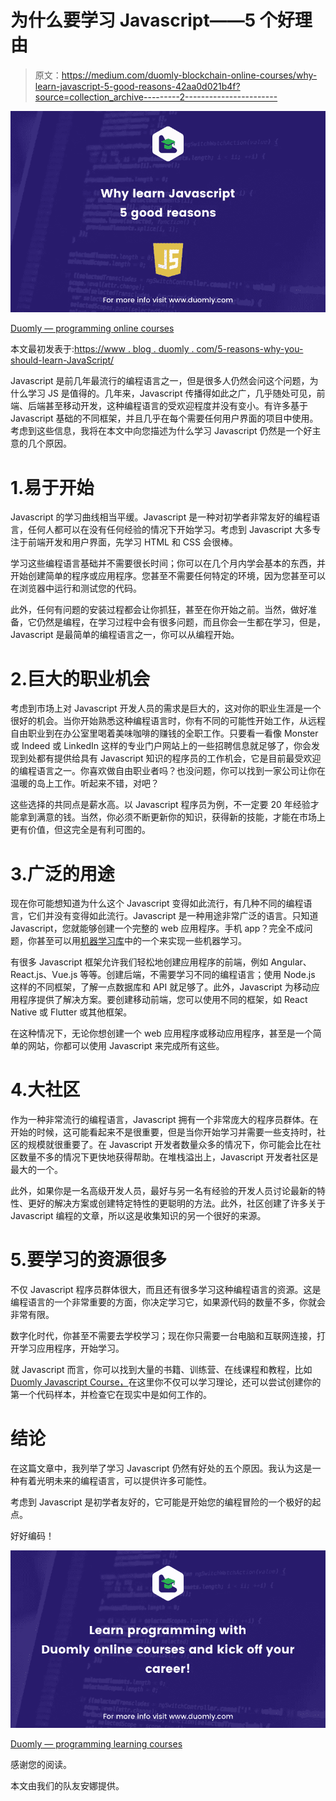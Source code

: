 # 为什么要学习 Javascript——5 个好理由

> 原文：<https://medium.com/duomly-blockchain-online-courses/why-learn-javascript-5-good-reasons-42aa0d021b4f?source=collection_archive---------2----------------------->

![](img/2b5b7709806a02af7153601936820dd6.png)

[Duomly — programming online courses](https://www.duomly.com)

本文最初发表于:[https://www . blog . duomly . com/5-reasons-why-you-should-learn-JavaScript/](https://www.blog.duomly.com/5-reasons-why-you-should-learn-javascript/)

Javascript 是前几年最流行的编程语言之一，但是很多人仍然会问这个问题，为什么学习 JS 是值得的。几年来，Javascript 传播得如此之广，几乎随处可见，前端、后端甚至移动开发，这种编程语言的受欢迎程度并没有变小。有许多基于 Javascript 基础的不同框架，并且几乎在每个需要任何用户界面的项目中使用。考虑到这些信息，我将在本文中向您描述为什么学习 Javascript 仍然是一个好主意的几个原因。

# 1.易于开始

Javascript 的学习曲线相当平缓。Javascript 是一种对初学者非常友好的编程语言，任何人都可以在没有任何经验的情况下开始学习。考虑到 Javascript 大多专注于前端开发和用户界面，先学习 HTML 和 CSS 会很棒。

学习这些编程语言基础并不需要很长时间；你可以在几个月内学会基本的东西，并开始创建简单的程序或应用程序。您甚至不需要任何特定的环境，因为您甚至可以在浏览器中运行和测试您的代码。

此外，任何有问题的安装过程都会让你抓狂，甚至在你开始之前。当然，做好准备，它仍然是编程，在学习过程中会有很多问题，而且你会一生都在学习，但是，Javascript 是最简单的编程语言之一，你可以从编程开始。

# 2.巨大的职业机会

考虑到市场上对 Javascript 开发人员的需求是巨大的，这对你的职业生涯是一个很好的机会。当你开始熟悉这种编程语言时，你有不同的可能性开始工作，从远程自由职业到在办公室里喝着美味咖啡的赚钱的全职工作。只要看一看像 Monster 或 Indeed 或 LinkedIn 这样的专业门户网站上的一些招聘信息就足够了，你会发现到处都有提供给具有 Javascript 知识的程序员的工作机会，它是目前最受欢迎的编程语言之一。你喜欢做自由职业者吗？也没问题，你可以找到一家公司让你在温暖的岛上工作。听起来不错，对吧？

这些选择的共同点是薪水高。以 Javascript 程序员为例，不一定要 20 年经验才能拿到满意的钱。当然，你必须不断更新你的知识，获得新的技能，才能在市场上更有价值，但这完全是有利可图的。

# 3.广泛的用途

现在你可能想知道为什么这个 Javascript 变得如此流行，有几种不同的编程语言，它们并没有变得如此流行。Javascript 是一种用途非常广泛的语言。只知道 Javascript，您就能够创建一个完整的 web 应用程序。手机 app？完全不成问题，你甚至可以用[机器学习库](https://www.blog.duomly.com/6-top-machine-learning-libraries-for-javascript-in-2019/)中的一个来实现一些机器学习。

有很多 Javascript 框架允许我们轻松地创建应用程序的前端，例如 Angular、React.js、Vue.js 等等。创建后端，不需要学习不同的编程语言；使用 Node.js 这样的不同框架，了解一点数据库和 API 就足够了。此外，Javascript 为移动应用程序提供了解决方案。要创建移动前端，您可以使用不同的框架，如 React Native 或 Flutter 或其他框架。

在这种情况下，无论你想创建一个 web 应用程序或移动应用程序，甚至是一个简单的网站，你都可以使用 Javascript 来完成所有这些。

# 4.大社区

作为一种非常流行的编程语言，Javascript 拥有一个非常庞大的程序员群体。在开始的时候，这可能看起来不是很重要，但是当你开始学习并需要一些支持时，社区的规模就很重要了。在 Javascript 开发者数量众多的情况下，你可能会比在社区数量不多的情况下更快地获得帮助。在堆栈溢出上，Javascript 开发者社区是最大的一个。

此外，如果你是一名高级开发人员，最好与另一名有经验的开发人员讨论最新的特性、更好的解决方案或创建特定特性的更聪明的方法。此外，社区创建了许多关于 Javascript 编程的文章，所以这是收集知识的另一个很好的来源。

# 5.要学习的资源很多

不仅 Javascript 程序员群体很大，而且还有很多学习这种编程语言的资源。这是编程语言的一个非常重要的方面，你决定学习它，如果源代码的数量不多，你就会非常有限。

数字化时代，你甚至不需要去学校学习；现在你只需要一台电脑和互联网连接，打开学习应用程序，开始学习。

就 Javascript 而言，你可以找到大量的书籍、训练营、在线课程和教程，比如 [Duomly Javascript Course，](https://www.duomly.com/course/javascript-course)在这里你不仅可以学习理论，还可以尝试创建你的第一个代码样本，并检查它在现实中是如何工作的。

# 结论

在这篇文章中，我列举了学习 Javascript 仍然有好处的五个原因。我认为这是一种有着光明未来的编程语言，可以提供许多可能性。

考虑到 Javascript 是初学者友好的，它可能是开始您的编程冒险的一个极好的起点。

好好编码！

![](img/cce0b6dc3050bb2d0aee1cf84ccef917.png)

[Duomly — programming learning courses](https://www.duomly.com)

感谢您的阅读。

本文由我们的队友安娜提供。